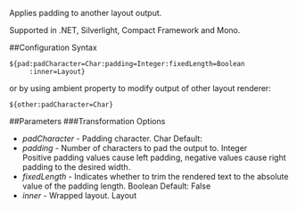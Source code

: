 Applies padding to another layout output. 

Supported in .NET, Silverlight, Compact Framework and Mono.

##Configuration Syntax
```
${pad:padCharacter=Char:padding=Integer:fixedLength=Boolean
     :inner=Layout}
```

or by using ambient property to modify output of other layout renderer:

```
${other:padCharacter=Char}
```

##Parameters
###Transformation Options
* _padCharacter_ - Padding character. Char Default:
* _padding_ - Number of characters to pad the output to. Integer  
Positive padding values cause left padding, negative values cause right padding to the desired width.
* _fixedLength_ - Indicates whether to trim the rendered text to the absolute value of the padding length. Boolean Default: False
* _inner_ - Wrapped layout. Layout